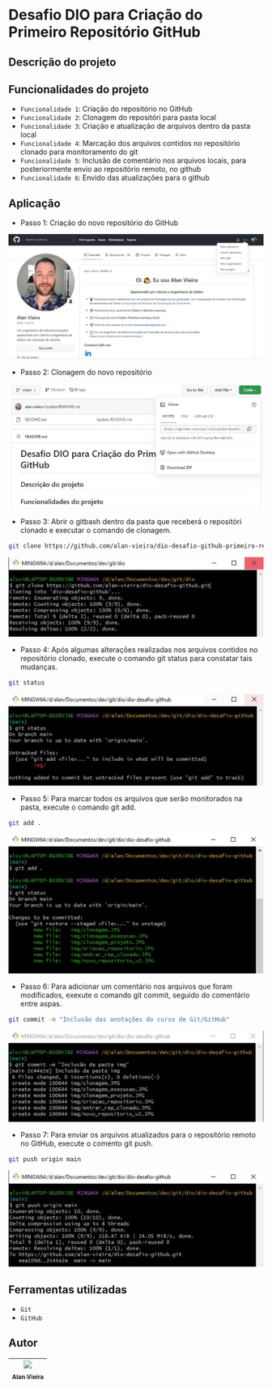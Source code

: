 # Desafio DIO para Criação do Primeiro Repositório GitHub
## Descrição do projeto


## Funcionalidades do projeto

- `Funcionalidade 1`: Criação do repositório no GitHub
- `Funcionalidade 2`: Clonagem do repositóri para pasta local
- `Funcionalidade 3`: Criação e atualização de arquivos dentro da pasta local
- `Funcionalidade 4`: Marcação dos arquivos contidos no repositório clonado para monitoramento do git
- `Funcionalidade 5`: Inclusão de comentário nos arquivos locais, para posteriormente envio ao repositório remoto, no github
- `Funcionalidade 6`: Envido das atualizações para o github


## Aplicação

- Passo 1: Criação do novo repositório do GitHub

![Criação do repositório](./img/novo_repositorio_v2.JPG)


- Passo 2: Clonagem do novo repositório

![Clonagem do repositório](./img/clonagem_projeto.JPG)

- Passo 3: Abrir o gitbash dentro da pasta que receberá o repositóri clonado e executar o comando de clonagem.

```bash
git clone https://github.com/alan-vieira/dio-desafio-github-primeiro-repositorio.git
```
![Clonagem do repositório: comando git](./img/clonagem_execucao.JPG)

- Passo 4: Após algumas alterações realizadas nos arquivos contidos no repositório clonado, execute o comando git status para constatar tais mudanças.

```bash
git status
```
![status](./img/status.JPG)

- Passo 5: Para marcar todos os arquivos que serão monitorados na pasta, execute o comando git add.

```bash
git add .
```
![add](./img/add.JPG)

- Passo 6: Para adicionar um comentário nos arquivos que foram modificados, exexute o comando git commit, seguido do comentário entre aspas.

```bash
git commit -m "Inclusão das anotações do curso de Git/GitHub"
```

![commit](./img/commit.JPG)

- Passo 7: Para enviar os arquivos atualizados para o repositório remoto no GitHub, execute o comento git push.

```bash
git push origin main
```    
![commit](./img/envio_repositorio.JPG)

## Ferramentas utilizadas
- `Git`
- `GitHub`

## Autor

| [<img src="https://avatars.githubusercontent.com/alan-vieira" width=115><br><sub>Alan Vieira</sub>](https://github.com/alan-vieira) |
| :---: |
